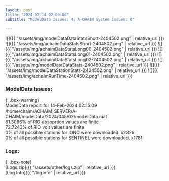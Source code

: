 ```yaml
---
layout: post
title: "2024-02-14 02:00:00"
subtitle: "ModelData Issues: 4; A-CHAIM System Issues: 0"

---
```


![]({{ "/assets/img/modelDataDataStatsShort-2404502.png" | relative_url }})
![]({{ "/assets/img/achaimDataStatsShort-2404502.png" | relative_url }})
![]({{ "/assets/img/achaimDataStatsLong00-2404502.png" | relative_url }})
![]({{ "/assets/img/achaimDataStatsLong01-2404502.png" | relative_url }})
![]({{ "/assets/img/achaimDataStatsLong02-2404502.png" | relative_url }})
![]({{ "/assets/img/modelDataDataStats-2404502.png" | relative_url }})
![]({{ "/assets/img/modelDataStationStats-2404502.png" | relative_url }})
![]({{ "/assets/img/achaimRunTime-2404502.png" | relative_url }})


### ModelData Issues:  
  
{: .box-warning}  
 ModelData report for 14-Feb-2024 02:15:09   
 /home/chaim/ACHAIM_SERVER/A-CHAIM/modelData/2024/045/02/modelData.mat   
 61.3086% of RIO absoprtion values are finite   
 72.7243% of RIO volt values are finite   
 0% of all possible stations for IONO were downloaded. x2326   
 0% of all possible stations for SENTINEL were downloaded. x1781   
  


### Logs:  
  
{: .box-note}  
[Logs.zip]({{ "/assets/other/logs.zip" | relative_url }})  
[Log Info]({{ "/logInfo" | relative_url }})  

